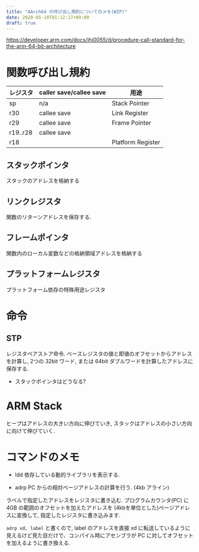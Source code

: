 ```yaml
---
title: "AArch64 の呼び出し規約についてのメモ(WIP)"
date: 2020-05-18T01:12:17+09:00
draft: true
---
```


https://developer.arm.com/docs/ihi0055/d/procedure-call-standard-for-the-arm-64-bit-architecture

# 関数呼び出し規約

| レジスタ | caller save/callee save |       用途        |
| -------- | ----------------------- | ----------------- |
| sp       | n/a                     | Stack Pointer     |
| r30      | callee save             | Link Register     |
| r29      | callee save             | Frame Pointer     |
| r19..r28 | callee save             |                   |
| r18      |                         | Platform Register |


## スタックポインタ
スタックのアドレスを格納する

## リンクレジスタ
関数のリターンアドレスを保存する. 

## フレームポインタ
関数内のローカル変数などの格納領域アドレスを格納する

## プラットフォームレジスタ
プラットフォーム依存の特殊用途レジスタ            

# 命令

## STP 
レジスタペアストア命令.
ベースレジスタの値と即値のオフセットからアドレスを計算し, 2つの 32bit ワード, または 64bit ダブルワードを計算したアドレスに保存する.

- スタックポインタはどうなる?

# ARM Stack
ヒープはアドレスの大きい方向に伸びていき, 
スタックはアドレスの小さい方向に向けて伸びていく.


# コマンドのメモ

* ldd
依存している動的ライブラリを表示する.

* adrp
PC からの相対ページアドレスの計算を行う. (4kb アライン)

ラベルで指定したアドレスをレジスタに書き込む. 
プログラムカウンタ(PC) に 4GB の範囲のオフセットを加えたアドレスを (4kbを単位とした)ページアドレスに変換して, 指定したレジスタに書き込みます.

`adrp xd, label` と書くので, label のアドレスを直接 xd に転送しているように見えるけど見た目だけで、コンパイル時にアセンブラが PC に対してオフセットを加えるように書き換える.
